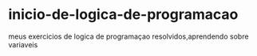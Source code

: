 # inicio-de-logica-de-programacao
meus exercicios de logica de programaçao resolvidos,aprendendo sobre variaveis
